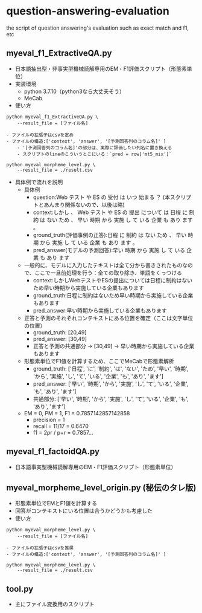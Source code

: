 # question-answering-evaluation
the script of question answering's evaluation such as exact match and f1, etc

## myeval_f1_ExtractiveQA.py
- 日本語抽出型・非事実型機械読解専用のEM・F1評価スクリプト（形態素単位）
- 実装環境
    - python 3.7.10（python3なら大丈夫そう）
    - MeCab
- 使い方
```
python myeval_f1_ExtractiveQA.py \
    --result_file = [ファイル名] 
```
    - ファイルの拡張子はcsvを定め
    - ファイルの構造:['context', 'answer', '[予測回答列のコラム名]' ]
        - '[予測回答列のコラム名]'の部分は、実際に評価したい列名に置き換える
        - スクリプトのlineのこういうとこにいる：`pred = row['mt5_mix']`
```
python myeval_morpheme_level.py \
    --result_file = ./result.csv 
```
- 具体例で流れを説明
    - 具体例
        - question:Web テスト や ES の 受付 は いつ 始まる ？ (本スクリプトとあんまり関係ないので、以後は略)
        - context:しかし 、 Web テスト や ES の 提出 について は 日程 に 制約 は ない ため 、 早い 時期 から 実施 し て いる 企業 も あり ます 。 
        - ground_truth(評価事例の正答):日程 に 制約 は ない ため 、 早い 時期 から 実施 し て いる 企業 も あり ます 。
        - pred_answer(モデルの予測回答):早い 時期 から 実施 し て いる 企業 も あり ます
    - 一般的に、モデルに入力したテキストは全て分かち書きされたものなので、ここで一旦前処理を行う：全ての取り除き、単語をくっつける
        - context:しかしWebテストやESの提出については日程に制約はないため早い時期から実施している企業もあります
        - ground_truth:日程に制約はないため早い時期から実施している企業もあります
        - pred_answer:早い時期から実施している企業もあります
    - 正答と予測のそれぞれコンテキストにある位置を確定（ここは文字単位の位置）
        - ground_truth: [20,49]
        - pred_answer: [30,49]
        - 正答と予測の共通部分 → [30,49] → 早い時期から実施している企業もあります
    - 形態素単位でF1値を計算するため、ここでMeCabで形態素解析
        - ground_truth: ['日程', 'に', '制約', 'は', 'ない', 'ため', '早い', '時期', 'から', '実施', 'し', 'て', 'いる', '企業', 'も', 'あり', 'ます']
        - pred_answer: ['早い', '時期', 'から', '実施', 'し', 'て', 'いる', '企業', 'も', 'あり', 'ます']
        - 共通部分: ['早い', '時期', 'から', '実施', 'し', 'て', 'いる', '企業', 'も', 'あり', 'ます']
    - EM = 0, PM = 1, F1 = 0.7857142857142858
        - precision = 1
        - recall = 11/17 = 0.6470
        - f1 = 2*p*r / p+r = 0.7857...
    

## myeval_f1_factoidQA.py
- 日本語事実型機械読解専用のEM・F1評価スクリプト（形態素単位）

## myeval_morpheme_level_origin.py (秘伝のタレ版)
- 形態素単位でEMとF1値を計算する
- 回答がコンテキストにいる位置は合うかどうかも考慮した
- 使い方
```
python myeval_morpheme_level.py \
    --result_file = [ファイル名] 
```
    - ファイルの拡張子はcsvを推奨
    - ファイルの構造:['context', 'answer', '[予測回答列のコラム名]' ]
```
python myeval_morpheme_level.py \
    --result_file = ./result.csv 
```

## tool.py
- 主にファイル変換用のスクリプト